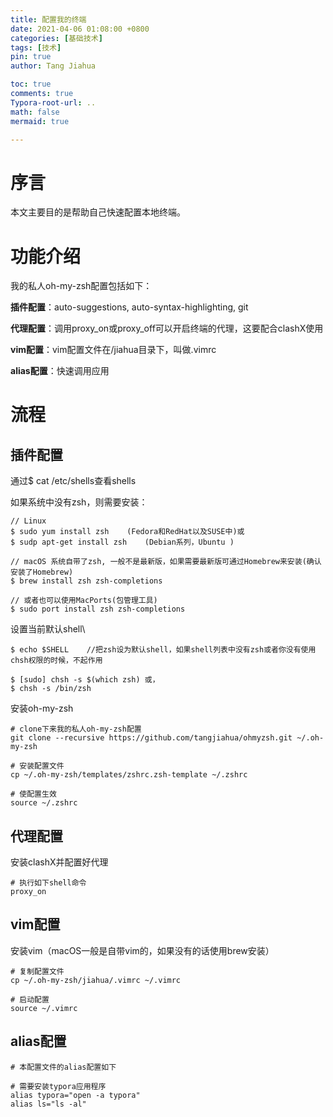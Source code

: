 ```yaml
---
title: 配置我的终端
date: 2021-04-06 01:08:00 +0800
categories: [基础技术]
tags: [技术]
pin: true
author: Tang Jiahua

toc: true
comments: true
Typora-root-url: ..
math: false
mermaid: true

---
```


# 序言

本文主要目的是帮助自己快速配置本地终端。

# 功能介绍

我的私人oh-my-zsh配置包括如下：

**插件配置**：auto-suggestions, auto-syntax-highlighting, git

**代理配置**：调用proxy_on或proxy_off可以开启终端的代理，这要配合clashX使用

**vim配置**：vim配置文件在/jiahua目录下，叫做.vimrc

**alias配置**：快速调用应用

# 流程

## 插件配置

通过$ cat /etc/shells查看shells

如果系统中没有zsh，则需要安装：

```shell
// Linux
$ sudo yum install zsh    (Fedora和RedHat以及SUSE中)或
$ sudp apt-get install zsh    (Debian系列，Ubuntu )

// macOS 系统自带了zsh, 一般不是最新版，如果需要最新版可通过Homebrew来安装(确认安装了Homebrew)
$ brew install zsh zsh-completions

// 或者也可以使用MacPorts(包管理工具)
$ sudo port install zsh zsh-completions
```

设置当前默认shell\

```shell
$ echo $SHELL    //把zsh设为默认shell，如果shell列表中没有zsh或者你没有使用chsh权限的时候，不起作用
       
$ [sudo] chsh -s $(which zsh) 或，
$ chsh -s /bin/zsh
```

安装oh-my-zsh

```shell
# clone下来我的私人oh-my-zsh配置
git clone --recursive https://github.com/tangjiahua/ohmyzsh.git ~/.oh-my-zsh

# 安装配置文件
cp ~/.oh-my-zsh/templates/zshrc.zsh-template ~/.zshrc

# 使配置生效
source ~/.zshrc
```

## 代理配置

安装clashX并配置好代理

```shell
# 执行如下shell命令
proxy_on
```

## vim配置

安装vim（macOS一般是自带vim的，如果没有的话使用brew安装）

```shell
# 复制配置文件
cp ~/.oh-my-zsh/jiahua/.vimrc ~/.vimrc

# 启动配置
source ~/.vimrc
```

## alias配置

```shell
# 本配置文件的alias配置如下

# 需要安装typora应用程序
alias typora="open -a typora"
alias ls="ls -al"
```

